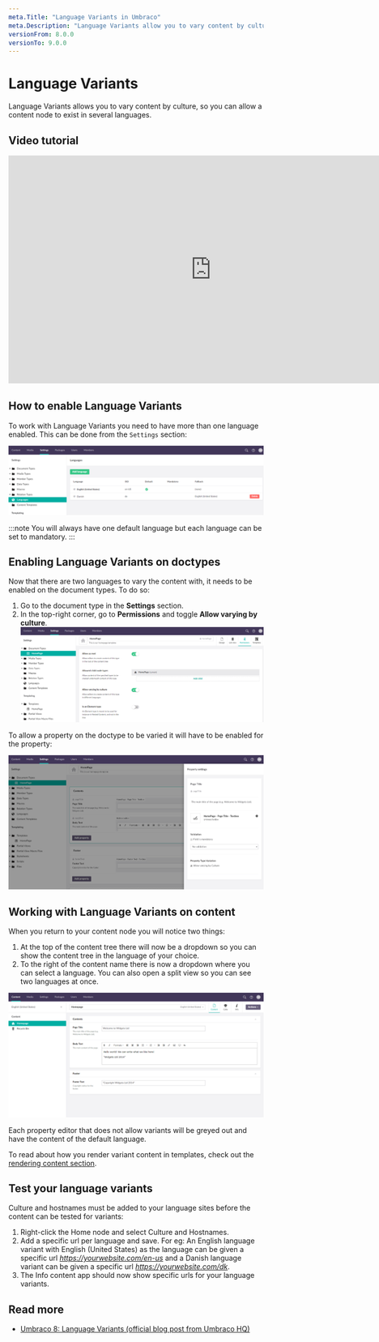 ```yaml
---
meta.Title: "Language Variants in Umbraco"
meta.Description: "Language Variants allow you to vary content by culture, so you can allow a content node to exist in several languages."
versionFrom: 8.0.0
versionTo: 9.0.0
---
```


# Language Variants

Language Variants allows you to vary content by culture, so you can allow a content node to exist in several languages.

## Video tutorial

<iframe width="800" height="450" src="https://www.youtube.com/embed/Ik_cYRqnWnk?rel=0" frameborder="0" allow="autoplay; encrypted-media" allowfullscreen></iframe>

## How to enable Language Variants

To work with Language Variants you need to have more than one language enabled. This can be done from the `Settings` section:

![Adding a language](images/languages.png)

:::note
You will always have one default language but each language can be set to mandatory. 
:::

## Enabling Language Variants on doctypes

Now that there are two languages to vary the content with, it needs to be enabled on the document types. To do so:
1. Go to the document type in the **Settings** section. 
2. In the top-right corner, go to **Permissions** and toggle **Allow varying by culture**.
    ![Allowing variance on doc types](images/allow-variance.png)

To allow a property on the doctype to be varied it will have to be enabled for the property:

![Allowing variance on properties](images/varying-properties.png)

## Working with Language Variants on content

When you return to your content node you will notice two things:

1. At the top of the content tree there will now be a dropdown so you can show the content tree in the language of your choice.
2. To the right of the content name there is now a dropdown where you can select a language. You can also open a split view so you can see two languages at once.

![Allowing variance on properties](images/varying-content.png)

Each property editor that does not allow variants will be greyed out and have the content of the default language.

To read about how you render variant content in templates, check out the [rendering content section](../../Design/Rendering-Content/).

## Test your language variants

Culture and hostnames must be added to your language sites before the content can be tested for variants:

1. Right-click the Home node and select Culture and Hostnames.
2. Add a specific url per language and save. For eg: An English language variant with English (United States) as the language can be given a specific url *https://yourwebsite.com/en-us* and a Danish language variant can be given a specific url *https://yourwebsite.com/dk*.
3. The Info content app should now show specific urls for your language variants.

## Read more

- [Umbraco 8: Language Variants (official blog post from Umbraco HQ)](https://umbraco.com/blog/umbraco-8-language-variants/)

